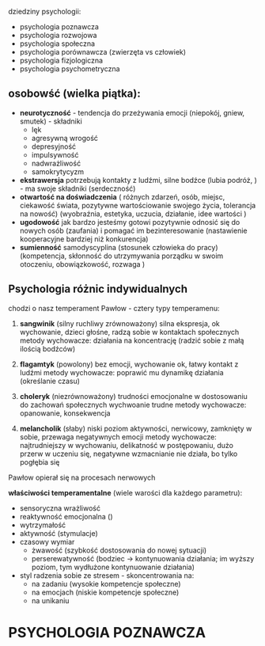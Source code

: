 dziedziny psychologii:
- psychologia poznawcza
- psychologia rozwojowa
- psychologia społeczna
- psychologia porównawcza (zwierzęta vs człowiek)
- psychologia fizjologiczna
- psychologia psychometryczna

## osobowść (wielka piątka):
- **neurotyczność**  - tendencja do przeżywania emocji (niepokój, gniew, smutek) - składniki
	- lęk
	- agresywną wrogość
	- depresyjność
	- impulsywność
	- nadwrażliwość
	- samokrytycyzm
- **ekstrawersja** potrzebują kontakty z ludźmi, silne bodźce (lubia podróż, ) - ma swoje składniki (serdeczność)
- **otwartość na doświadczenia** ( różnych zdarzeń, osób, miejsc, ciekawość świata, pozytywne wartościowanie swojego życia, tolerancja na nowość) (wyobraźnia, estetyka, uczucia, działanie, idee wartości )
- **ugodowość**  jak bardzo jesteśmy gotowi pozytywnie odnosić się do nowych osób (zaufania) i pomagać im bezinteresowanie (nastawienie kooperacyjne bardziej niż konkurencja)
- **sumienność** samodyscyplina (stosunek człowieka do pracy) (kompetencja, skłonność do utrzymywania porządku w swoim otoczeniu, obowiązkowość, rozwaga )


## Psychologia różnic indywidualnych
chodzi o nasz temperament
Pawłow - cztery typy temperamenu:
1. **sangwinik** (silny ruchliwy zrównoważony)
silna ekspresja, ok wychowanie, dzieci głośne, radzą sobie w kontaktach społecznych
metody wychowacze: działania na koncentrację (radzić sobie z małą ilością bodźców)

2. **flagamtyk** (powolony)
bez emocji, wychowanie ok, łatwy kontakt z ludźmi
metody wychowacze: poprawić mu dynamikę działania (określanie czasu)

3. **choleryk** (niezrównoważony)
trudności emocjonalne w dostosowaniu do zachowań społecznych
wychwoanie trudne
metody wychowacze: opanowanie, konsekwencja

4. **melancholik** (słaby)
niski poziom aktywności, nerwicowy, zamknięty w sobie, przewaga negatywnych emocji
metody wychowacze: najtrudniejszy w wychowaniu, delikatność w postępowaniu, dużo przerw w uczeniu się, negatywne wzmacnianie nie działa, bo tylko pogłębia się 

Pawłow opierał się na procesach nerwowych

**właściwości temperamentalne** (wiele warości dla każdego parametru):
- sensoryczna wrażliwość
- reaktywność emocjonalna ()
- wytrzymałość 
- aktywność (stymulacje)
- czasowy wymiar
	- żwawość (szybkość dostosowania do nowej sytuacji)
	- perserewatywność (bodziec -> kontynuowania działania; im wyższy poziom, tym wydłużone kontynuowanie działania)
- styl radzenia sobie ze stresem - skoncentrowania na:
	- na zadaniu (wysokie kompetencje społeczne)
	- na emocjach (niskie kompetencje społeczne)
	- na unikaniu

# PSYCHOLOGIA POZNAWCZA

















